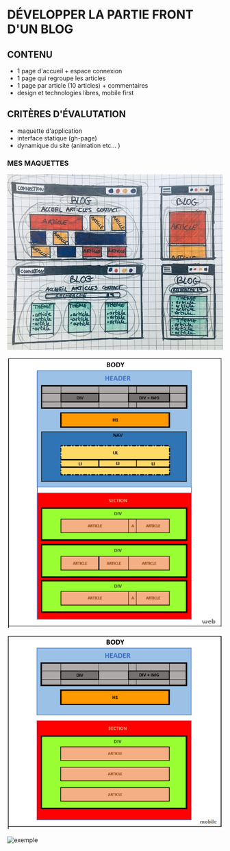 # DÉVELOPPER LA PARTIE FRONT D'UN BLOG

## CONTENU

 * 1 page d'accueil + espace connexion
 * 1 page qui regroupe les articles
 * 1 page par article (10 articles) + commentaires
 * design et technologies libres, mobile first

## CRITÈRES D'ÉVALUTATION

* maquette d'application
* interface statique (gh-page)
* dynamique du site (animation etc... )

### MES MAQUETTES

![Maquette papier](assets/img/maquettepapier.jpg)

![Maquette html web](assets/img/maquettehtmlweb.png)

![Maquette html mobile](assets/img/maquettehtmlmobile.png)

![exemple](https://www.pinterest.fr/pin/391602130089140672/)